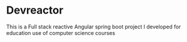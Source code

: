 # Devreactor
This is a Full stack reactive Angular spring boot project I developed for education use of computer science courses
